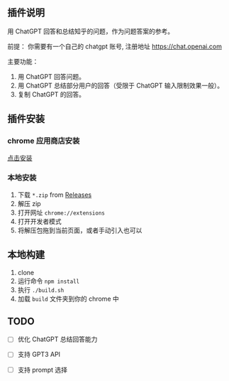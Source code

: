 ## 插件说明

用 ChatGPT 回答和总结知乎的问题，作为问题答案的参考。

前提：
你需要有一个自己的 chatgpt 账号, 注册地址 https://chat.openai.com

主要功能：
1. 用 ChatGPT 回答问题。
2. 用 ChatGPT 总结部分用户的回答（受限于 ChatGPT 输入限制效果一般）。
3. 复制 ChatGPT 的回答。


## 插件安装

### chrome 应用商店安装

[点击安装](https://chrome.google.com/webstore/detail/chatgpt-for-zhihu-answer/odancjbkgpejldfefcloihopaoeefppe)

### 本地安装

1. 下载 `*.zip` from [Releases](https://github.com/cacarun/chatgpt-zhihu-answer-summary-extension/releases)
2. 解压 zip
3. 打开网址 `chrome://extensions`
4. 打开开发者模式
5. 将解压包拖到当前页面，或者手动引入也可以

## 本地构建

1. clone
2. 运行命令 `npm install`
3. 执行 `./build.sh`
4. 加载 `build` 文件夹到你的 chrome 中

## TODO

- [ ] 优化 ChatGPT 总结回答能力
- [ ] 支持 GPT3 API
- [ ] 支持 prompt 选择

